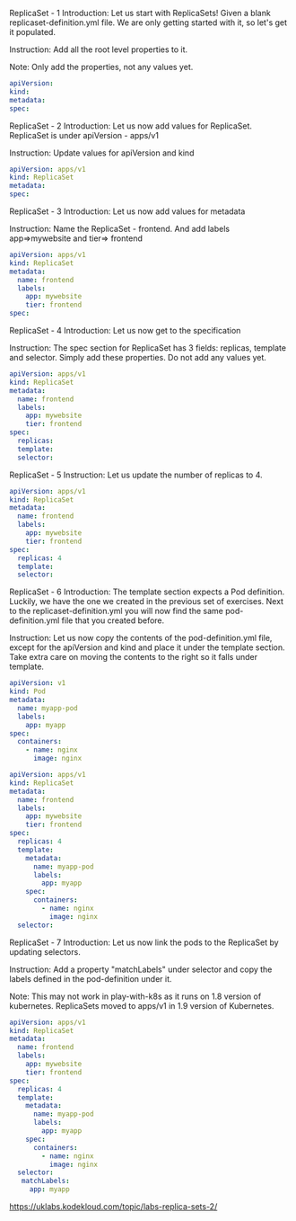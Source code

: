 ReplicaSet - 1
Introduction: Let us start with ReplicaSets! Given a blank replicaset-definition.yml file. We are only getting started with it, so let's get it populated. 

Instruction: Add all the root level properties to it. 

Note: Only add the properties, not any values yet.
```yaml
apiVersion:
kind:
metadata:
spec:
```


ReplicaSet - 2
Introduction: Let us now add values for ReplicaSet. ReplicaSet is under apiVersion - apps/v1 

Instruction: Update values for apiVersion and kind
```yaml
apiVersion: apps/v1
kind: ReplicaSet
metadata:
spec:
```


ReplicaSet - 3
Introduction: Let us now add values for metadata 

Instruction: Name the ReplicaSet - frontend. And add labels app=>mywebsite and tier=> frontend
```yaml
apiVersion: apps/v1
kind: ReplicaSet
metadata:
  name: frontend
  labels:
    app: mywebsite
    tier: frontend
spec:
```


ReplicaSet - 4
Introduction: Let us now get to the specification 

Instruction: The spec section for ReplicaSet has 3 fields: replicas, template and selector. Simply add these properties. Do not add any values yet.
```yaml
apiVersion: apps/v1
kind: ReplicaSet
metadata:
  name: frontend
  labels:
    app: mywebsite
    tier: frontend
spec:
  replicas:
  template:
  selector:
```



ReplicaSet - 5
Instruction: Let us update the number of replicas to 4.
```yaml
apiVersion: apps/v1
kind: ReplicaSet
metadata:
  name: frontend
  labels:
    app: mywebsite
    tier: frontend
spec:
  replicas: 4
  template:
  selector:
```


ReplicaSet - 6
Introduction: The template section expects a Pod definition. Luckily, we have the one we created in the previous set of exercises. Next to the replicaset-definition.yml you will now find the same pod-definition.yml file that you created before. 

Instruction: Let us now copy the contents of the pod-definition.yml file, except for the apiVersion and kind and place it under the template section. Take extra care on moving the contents to the right so it falls under template.

```yaml
apiVersion: v1
kind: Pod
metadata:
  name: myapp-pod
  labels:
    app: myapp
spec:
  containers:
    - name: nginx
      image: nginx
```

```yaml
apiVersion: apps/v1
kind: ReplicaSet
metadata:
  name: frontend
  labels:
    app: mywebsite
    tier: frontend
spec:
  replicas: 4
  template:
    metadata:
      name: myapp-pod
      labels:
        app: myapp
    spec:
      containers:
        - name: nginx
          image: nginx
  selector:
```


ReplicaSet - 7
Introduction: Let us now link the pods to the ReplicaSet by updating selectors. 

Instruction: Add a property "matchLabels" under selector and copy the labels defined in the pod-definition under it. 

Note: This may not work in play-with-k8s as it runs on 1.8 version of kubernetes. ReplicaSets moved to apps/v1 in 1.9 version of Kubernetes.
```yaml
apiVersion: apps/v1
kind: ReplicaSet
metadata:
  name: frontend
  labels:
    app: mywebsite
    tier: frontend
spec:
  replicas: 4
  template:
    metadata:
      name: myapp-pod
      labels:
        app: myapp
    spec:
      containers:
        - name: nginx
          image: nginx
  selector:
   matchLabels:
     app: myapp
```

https://uklabs.kodekloud.com/topic/labs-replica-sets-2/

